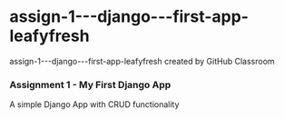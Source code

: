 # assign-1---django---first-app-leafyfresh
assign-1---django---first-app-leafyfresh created by GitHub Classroom

<h3>Assignment 1 - My First Django App</h3>
A simple Django App with CRUD functionality
